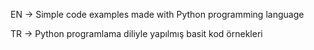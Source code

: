 EN -> Simple code examples made with Python programming language

TR -> Python programlama diliyle yapılmış basit kod örnekleri
